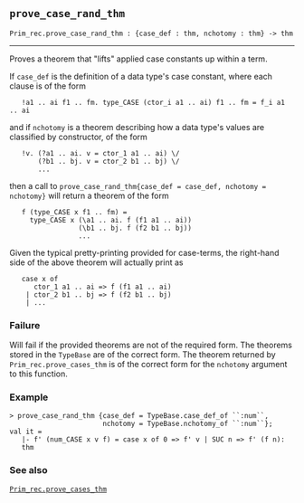 ## `prove_case_rand_thm`

``` hol4
Prim_rec.prove_case_rand_thm : {case_def : thm, nchotomy : thm} -> thm
```

------------------------------------------------------------------------

Proves a theorem that "lifts" applied case constants up within a term.

If `case_def` is the definition of a data type's case constant, where
each clause is of the form

``` hol4
   !a1 .. ai f1 .. fm. type_CASE (ctor_i a1 .. ai) f1 .. fm = f_i a1 .. ai
```

and if `nchotomy` is a theorem describing how a data type's values are
classified by constructor, of the form

``` hol4
   !v. (?a1 .. ai. v = ctor_1 a1 .. ai) \/
       (?b1 .. bj. v = ctor_2 b1 .. bj) \/
       ...
```

then a call to
`prove_case_rand_thm{case_def = case_def, nchotomy = nchotomy}` will
return a theorem of the form

``` hol4
   f (type_CASE x f1 .. fm) =
     type_CASE x (\a1 .. ai. f (f1 a1 .. ai))
                 (\b1 .. bj. f (f2 b1 .. bj))
                 ...
```

Given the typical pretty-printing provided for case-terms, the
right-hand side of the above theorem will actually print as

``` hol4
   case x of
      ctor_1 a1 .. ai => f (f1 a1 .. ai)
    | ctor_2 b1 .. bj => f (f2 b1 .. bj)
    | ...
```

### Failure

Will fail if the provided theorems are not of the required form. The
theorems stored in the `TypeBase` are of the correct form. The theorem
returned by `Prim_rec.prove_cases_thm` is of the correct form for the
`nchotomy` argument to this function.

### Example

``` hol4
> prove_case_rand_thm {case_def = TypeBase.case_def_of ``:num``,
                       nchotomy = TypeBase.nchotomy_of ``:num``};
val it =
   |- f' (num_CASE x v f) = case x of 0 => f' v | SUC n => f' (f n):
   thm
```

### See also

[`Prim_rec.prove_cases_thm`](#Prim_rec.prove_cases_thm)
